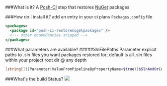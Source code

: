 ###What is it?
A [Posh-CI](https://github.com/Posh-CI/Posh-CI) step that restores [NuGet](https://nuget.org) packages

###How do I install it?
add an entry in your ci plans `Packages.config` file
```XML
<packages>
  <package id="posh-ci-restorenugetpackages" />
  <!-- other dependencies snipped -->
</packages>
```

###What parameters are available?
#####SlnFilePaths Parameter
explicit paths to .sln files you want packages restored for; default is all .sln files within your project root dir @ any depth
```PowerShell
[string[]][Parameter(ValueFromPipelineByPropertyName=$true)]$SlnAndOrConfigFilePaths
```

###What's the build Status?
![](https://ci.appveyor.com/api/projects/status/ss92f12pyng156lo?svg=true)

